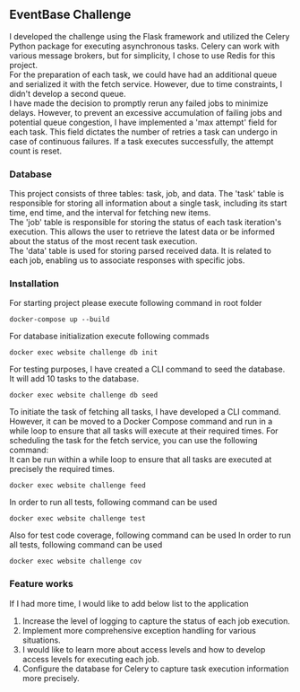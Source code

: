 ## EventBase Challenge 
I developed the challenge using the Flask framework and utilized the Celery Python package for executing asynchronous tasks. Celery can work with various message brokers, but for simplicity, I chose to use Redis for this project.\
For the preparation of each task, we could have had an additional queue and serialized it with the fetch service. However, due to time constraints, I didn't develop a second queue.\
I have made the decision to promptly rerun any failed jobs to minimize delays. However, to prevent an excessive accumulation of failing jobs and potential queue congestion, I have implemented a 'max attempt' field for each task. This field dictates the number of retries a task can undergo in case of continuous failures. If a task executes successfully, the attempt count is reset.


### Database
This project consists of three tables: task, job, and data. The 'task' table is responsible for storing all information about a single task, including its start time, end time, and the interval for fetching new items.\
The 'job' table is responsible for storing the status of each task iteration's execution. This allows the user to retrieve the latest data or be informed about the status of the most recent task execution.\
The 'data' table is used for storing parsed received data. It is related to each job, enabling us to associate responses with specific jobs.

### Installation

For starting project please execute following command in root folder
```angular2html
docker-compose up --build 
```

For database initialization execute following commads
```angular2html
docker exec website challenge db init 
```

For testing purposes, I have created a CLI command to seed the database. It will add 10 tasks to the database.
```angular2html
docker exec website challenge db seed 
```
To initiate the task of fetching all tasks, I have developed a CLI command. However, it can be moved to a Docker Compose command and run in a while loop to ensure that all tasks will execute at their required times. For scheduling the task for the fetch service, you can use the following command:\
It can be run within a while loop to ensure that all tasks are executed at precisely the required times.
```angular2html
docker exec website challenge feed
```

In order to run all tests, following command can be used
```angular2html
docker exec website challenge test
```

Also for test code coverage, following command can be used
In order to run all tests, following command can be used
```angular2html
docker exec website challenge cov
```

### Feature works
If I had more time, I would like to add below list to the application 
1. Increase the level of logging to capture the status of each job execution. 
2. Implement more comprehensive exception handling for various situations.
3. I would like to learn more about access levels and how to develop access levels for executing each job.
4. Configure the database for Celery to capture task execution information more precisely.
